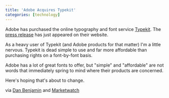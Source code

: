 ```yaml
---
title: 'Adobe Acquires Typekit'
categories: [technology]
---
```

Adobe has purchased the online typography and font service [Typekit][1]. The [press release][2] has just appeared on their website.

   [1]: http://www.typekit.com
   [2]: http://blog.typekit.com/2011/10/03/adobe-acquires-typekit/

As a heavy user of Typekit (and Adobe products for that matter) I'm a little nervous. Typekit is dead simple to use and far more affordable than purchasing rights on a font-by-font basis.

Adobe has a lot of great fonts to offer, but "simple" and "affordable" are not words that immediately spring to mind where their products are concerned.

Here's hoping that's about to change.

via [Dan Benjamin][3] and [Marketwatch][4]

   [3]: https://twitter.com/danbenjamin/status/120905187161415680
   [4]: http://www.marketwatch.com/story/adobe-acquires-web-typography-innovator-typekit-2011-10-03
